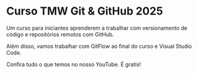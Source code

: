 # Curso TMW Git & GitHub 2025

Um curso para iniciantes
 aprenderem a trabalhar com 
versionamento de código e 
repositórios remotos com GitHub.

Além disso, vamos trabalhar com
 GitFlow ao final do curso e 
Visual Studio Code.

Confira tudo o que temos no 
nosso YouTube. É gratis!